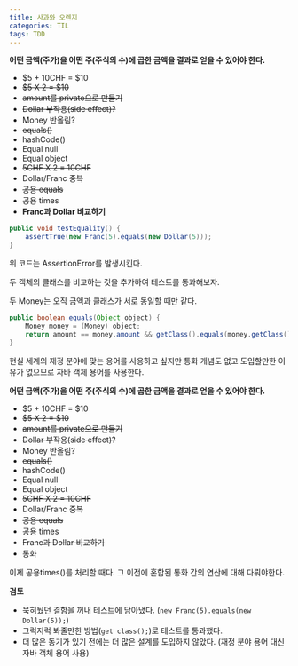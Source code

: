 ```yaml
---
title: 사과와 오렌지
categories: TIL
tags: TDD
---
```


**어떤 금액(주가)을 어떤 주(주식의 수)에 곱한 금액을 결과로 얻을 수 있어야 한다.**

* $5 + 10CHF = $10
* ~~$5 X 2 = $10~~
* ~~amount를 private으로 만들기~~
* ~~Dollar 부작용(side effect)?~~
* Money 반올림?
* ~~equals()~~
* hashCode()
* Equal null
* Equal object
* ~~5CHF X 2 = 10CHF~~
* Dollar/Franc 중복
* ~~공용 equals~~
* 공용 times
* **Franc과 Dollar 비교하기**



```java
public void testEquality() {
    assertTrue(new Franc(5).equals(new Dollar(5)));
}
```

위 코드는 AssertionError를 발생시킨다. 

두 객체의 클래스를 비교하는 것을 추가하여 테스트를 통과해보자.

두 Money는 오직 금액과 클래스가 서로 동일할 때만 같다.

```java
public boolean equals(Object object) {
    Money money = (Money) object;
    return amount == money.amount && getClass().equals(money.getClass());
}
```

현실 세계의 재정 분야에 맞는 용어를 사용하고 싶지만 통화 개념도 없고 도입할만한 이유가 없으므로 자바 객체 용어를 사용한다.

**어떤 금액(주가)을 어떤 주(주식의 수)에 곱한 금액을 결과로 얻을 수 있어야 한다.**

* $5 + 10CHF = $10
* ~~$5 X 2 = $10~~
* ~~amount를 private으로 만들기~~
* ~~Dollar 부작용(side effect)?~~
* Money 반올림?
* ~~equals()~~
* hashCode()
* Equal null
* Equal object
* ~~5CHF X 2 = 10CHF~~
* Dollar/Franc 중복
* ~~공용 equals~~
* 공용 times
* ~~Franc과 Dollar 비교하기~~
* 통화

이제 공용times()를 처리할 때다. 그 이전에 혼합된 통화 간의 연산에 대해 다뤄야한다.

**검토**

* 묵혀뒀던 결함을 꺼내 테스트에 담아냈다. (```new Franc(5).equals(new Dollar(5));```)
* 그럭저럭 봐줄만한 방법(```get class();```)로 테스트를 통과했다.
* 더 많은 동기가 있기 전에는 더 많은 설계를 도입하지 않았다. (재정 분야 용어 대신 자바 객체 용어 사용)
